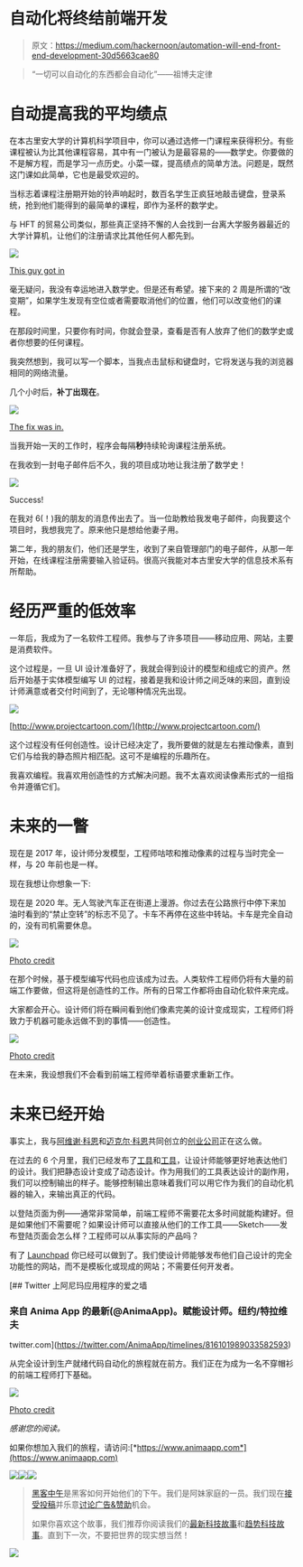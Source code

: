 # 自动化将终结前端开发

> 原文：<https://medium.com/hackernoon/automation-will-end-front-end-development-30d5663cae80>

> “一切可以自动化的东西都会自动化”——祖博夫定律

# 自动提高我的平均绩点

在本古里安大学的计算机科学项目中，你可以通过选修一门课程来获得积分。有些课程被认为比其他课程容易，其中有一门被认为是最容易的——数学史。你要做的不是解方程，而是学习一点历史。小菜一碟，提高绩点的简单方法。问题是，既然这门课如此简单，它也是最受欢迎的。

当标志着课程注册期开始的铃声响起时，数百名学生正疯狂地敲击键盘，登录系统，抢到他们能得到的最简单的课程，即作为圣杯的数学史。

与 HFT 的贸易公司类似，那些真正坚持不懈的人会找到一台离大学服务器最近的大学计算机，让他们的注册请求比其他任何人都先到。

![](img/5a125fbb251c3a1fbb8acabc94acc224.png)

[This guy got in](http://www.varchevbrokers.com/13-characteristics-of-a-successful-trader/?lang=en)

毫无疑问，我没有幸运地进入数学史。但是还有希望。接下来的 2 周是所谓的“改变期”，如果学生发现有空位或者需要取消他们的位置，他们可以改变他们的课程。

在那段时间里，只要你有时间，你就会登录，查看是否有人放弃了他们的数学史或者你想要的任何课程。

我突然想到，我可以写一个脚本，当我点击鼠标和键盘时，它将发送与我的浏览器相同的网络流量。

几个小时后，**补丁出现在**。

![](img/1012cde277186defc3360f0511d90123.png)

[The fix was in.](http://splitsider.com/2012/03/listening-to-the-dvd-commentary-for-community-contemporary-american-poultry/)

当我开始一天的工作时，程序会每隔**秒**持续轮询课程注册系统。

在我收到一封电子邮件后不久，我的项目成功地让我注册了数学史！

![](img/1402d75eeaa01bf1566f76c0dbaa53ec.png)

Success!

在我对 6(！)我的朋友的消息传出去了。当一位助教给我发电子邮件，向我要这个项目时，我想我完了。原来他只是想给他妻子用。

第二年，我的朋友们，他们还是学生，收到了来自管理部门的电子邮件，从那一年开始，在线课程注册需要输入验证码。很高兴我能对本古里安大学的信息技术系有所帮助。

# 经历严重的低效率

一年后，我成为了一名软件工程师。我参与了许多项目——移动应用、网站，主要是消费软件。

这个过程是，一旦 UI 设计准备好了，我就会得到设计的模型和组成它的资产。然后开始基于实体模型编写 UI 的过程，接着是我和设计师之间乏味的来回，直到设计师满意或者交付时间到了，无论哪种情况先出现。

![](img/d7aeda2899cc85e389407f808c5a96ac.png)

[http://www.projectcartoon.com/](http://www.projectcartoon.com/)

这个过程没有任何创造性。设计已经决定了，我所要做的就是左右推动像素，直到它们与给我的静态照片相匹配。这可不是编程的乐趣所在。

我喜欢编程。我喜欢用创造性的方式解决问题。我不太喜欢阅读像素形式的一组指令并遵循它们。

# 未来的一瞥

现在是 2017 年，设计师分发模型，工程师咕哝和推动像素的过程与当时完全一样，与 20 年前也是一样。

现在我想让你想象一下:

现在是 2020 年。无人驾驶汽车正在街道上漫游。你过去在公路旅行中停下来加油时看到的“禁止空转”的标志不见了。卡车不再停在这些中转站。卡车是完全自动的，没有司机需要休息。

![](img/c37240ffac952c6da52b1c5215740a84.png)

[Photo credit](http://www.emedco.com/signs/parking-signs/no-idle-zones.html?limit=all)

在那个时候，基于模型编写代码也应该成为过去。人类软件工程师仍将有大量的前端工作要做，但这将是创造性的工作。所有的日常工作都将由自动化软件来完成。

大家都会开心。设计师们将在瞬间看到他们像素完美的设计变成现实，工程师们将致力于机器可能永远做不到的事情——创造性。

![](img/0c6e65c9b539b07ba1d8c02d56a16568.png)

[Photo credit](https://www.forbes.com/sites/timworstall/2016/11/11/its-president-trump-now-sure-is-and-coal-mining-jobs-are-still-not-coming-back-to-appalachia/#526c4b296838)

在未来，我设想我们不会看到前端工程师举着标语要求重新工作。

# 未来已经开始

事实上，我与[阿维谢·科恩](https://medium.com/u/ec4661591a3a?source=post_page-----30d5663cae80--------------------------------)和[迈克尔·科恩](https://medium.com/u/205b3cd8859f?source=post_page-----30d5663cae80--------------------------------)共同创立的[创业公司](https://hackernoon.com/tagged/startup)正在这么做。

在过去的 6 个月里，我们已经发布了[工具](/sketch-app-sources/introducing-auto-layout-for-sketch-24e7b5d068f9)和[工具](/sketch-app-sources/auto-layout-introducing-stacks-flexbox-for-sketch-c8a11422c7b5)，让设计师能够更好地表达他们的设计。我们把静态设计变成了动态设计。作为用我们的工具表达设计的副作用，我们可以控制输出的样子。能够控制输出意味着我们可以用它作为我们的自动化机器的输入，来输出真正的代码。

以登陆页面为例——通常非常简单，前端工程师不需要花太多时间就能构建好。但是如果他们不需要呢？如果设计师可以直接从他们的工作工具——Sketch——发布登陆页面会怎么样？工程师可以从事实际的产品吗？

有了 [Launchpad](https://www.animaapp.com/joinfree?utm_medium=blog&utm_source=or&utm_content=ef1) 你已经可以做到了。我们使设计师能够发布他们自己设计的完全功能性的网站，而不是模板化或现成的网站；不需要任何开发者。

[](https://twitter.com/AnimaApp/timelines/816101989033582593) [## Twitter 上阿尼玛应用程序的爱之墙

### 来自 Anima App 的最新(@AnimaApp)。赋能设计师。纽约/特拉维夫

twitter.com](https://twitter.com/AnimaApp/timelines/816101989033582593) 

从完全设计到生产就绪代码自动化的旅程就在前方。我们正在为成为一名不穿帽衫的前端工程师打下基础。

![](img/a9944c12e31337caa8cfda509302df27.png)

[Photo credit](https://gearheads.org/5-important-things-the-movies-teach-us-about-self-driving-cars/)

*感谢您的阅读。*

如果你想加入我们的旅程，请访问:[*https://www.animaapp.com*](https://www.animaapp.com)

[![](img/50ef4044ecd4e250b5d50f368b775d38.png)](http://bit.ly/HackernoonFB)[![](img/979d9a46439d5aebbdcdca574e21dc81.png)](https://goo.gl/k7XYbx)[![](img/2930ba6bd2c12218fdbbf7e02c8746ff.png)](https://goo.gl/4ofytp)

> [黑客中午](http://bit.ly/Hackernoon)是黑客如何开始他们的下午。我们是阿妹家庭的一员。我们现在[接受投稿](http://bit.ly/hackernoonsubmission)并乐意[讨论广告&赞助](mailto:partners@amipublications.com)机会。
> 
> 如果你喜欢这个故事，我们推荐你阅读我们的[最新科技故事](http://bit.ly/hackernoonlatestt)和[趋势科技故事](https://hackernoon.com/trending)。直到下一次，不要把世界的现实想当然！

![](img/be0ca55ba73a573dce11effb2ee80d56.png)